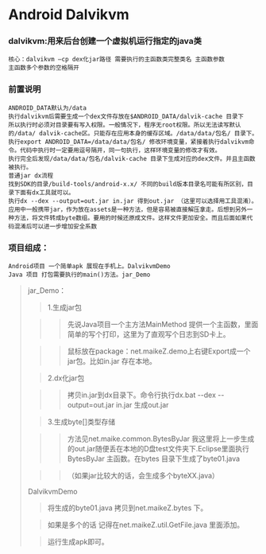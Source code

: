 # Android Dalvikvm
### dalvikvm:用来后台创建一个虚拟机运行指定的java类
	核心：dalvikvm –cp dex化jar路径 需要执行的主函数类完整类名 主函数参数
	主函数多个参数的空格隔开

### 前置说明
	ANDROID_DATA默认为/data
	执行dalvikvm后需要生成一个dex文件存放在$ANDROID_DATA/dalvik-cache 目录下
	所以执行时必须对目录要有写入权限。一般情况下，程序无root权限。所以无法读写默认的/data/ dalvik-cache区。只能存在应用本身的缓存区域。/data/data/包名/ 目录下。
	执行export ANDROID_DATA=/data/data/包名/ 修改环境变量，紧接着执行dalvikvm命令。代码中执行时一定要用逗号隔开，同一句执行，这样环境变量的修改才有效。
	执行完全后发现/data/data/包名/dalvik-cache 目录下生成对应的dex文件。并且主函数被执行。
	普通jar dx流程
	找到SDK的目录/build-tools/android-x.x/ 不同的build版本目录名可能有所区别，目录下面有dx工具就可以。
	执行dx --dex --output=out.jar in.jar 得到out.jar （这里可以选择用工具混淆）。	应用中一般携带jar，作为放在assets是一种方法，但是容易被直接解压拿走。后想到另外一种方法，将文件转成byte数组。要用的时候还原成文件。这样文件更加安全。而且后面如果代码混淆后可以进一步增加安全系数
		
### 项目组成：
	Android项目 一个简单apk 展现在手机上。DalvikvmDemo
	Java 项目 打包需要执行的main()方法。jar_Demo
> jar_Demo：
> 
> > 1.生成jar包
> 
> > > 先说Java项目一个主方法MainMethod 提供一个主函数，里面简单的写个打印，这里为了直观写个日志到SD卡上。
> 
> > > 鼠标放在package：net.maikeZ.demo上右键Export成一个jar包。比如in.jar 存在本地。
> 
> > 2.dx化jar包
> 
> > > 拷贝in.jar到dx目录下。命令行执行dx.bat --dex --output=out.jar in.jar 生成out.jar
> 
> > 3.生成byte[]类型存储
> 
> > > 方法见net.maike.common.BytesByJar 我这里将上一步生成的out.jar随便丢在本地的D盘test文件夹下.Eclipse里面执行BytesByJar 主函数。在bytes 目录下生成了byte01.java
> 
> > > （如果jar比较大的话，会生成多个byteXX.java）
> 
> DalvikvmDemo
> 
> > 将生成的byte01.java 拷贝到net.maikeZ.bytes 下。
> 
> > 如果是多个的话 记得在net.maikeZ.util.GetFile.java 里面添加。
> 
> > 运行生成apk即可。
